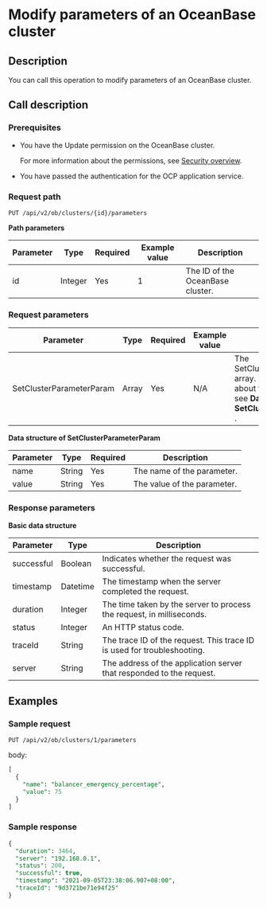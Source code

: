 Modify parameters of an OceanBase cluster 
==============================================================



Description 
--------------------------------

You can call this operation to modify parameters of an OceanBase cluster.

Call description 
-------------------------------------

### Prerequisites 

* You have the Update permission on the OceanBase cluster. 

  For more information about the permissions, see [Security overview](../../3.ob-cloud-platform/3.userguide-features/7.system-management-features/3.security-overview.md).
  

* You have passed the authentication for the OCP application service.

  




### Request path 

`PUT /api/v2/ob/clusters/{id}/parameters`

**Path parameters** 


| Parameter |  Type   | Required | Example value |           Description            |
|-----------|---------|----------|---------------|----------------------------------|
| id        | Integer | Yes      | 1             | The ID of the OceanBase cluster. |



### Request parameters 



|        Parameter         | Type  | Required | Example value |                                                               Description                                                               |
|--------------------------|-------|----------|---------------|-----------------------------------------------------------------------------------------------------------------------------------------|
| SetClusterParameterParam | Array | Yes      | N/A           | The SetClusterParameterParam array. For more information about the data structure, see **Data structure of SetClusterParameterParam** . |



**Data structure of SetClusterParameterParam** 


| Parameter |  Type  | Required |         Description         |
|-----------|--------|----------|-----------------------------|
| name      | String | Yes      | The name of the parameter.  |
| value     | String | Yes      | The value of the parameter. |



### Response parameters 

**Basic data structure** 


| Parameter  |   Type   |                               Description                               |
|------------|----------|-------------------------------------------------------------------------|
| successful | Boolean  | Indicates whether the request was successful.                           |
| timestamp  | Datetime | The timestamp when the server completed the request.                    |
| duration   | Integer  | The time taken by the server to process the request, in milliseconds.   |
| status     | Integer  | An HTTP status code.                                                    |
| traceId    | String   | The trace ID of the request. This trace ID is used for troubleshooting. |
| server     | String   | The address of the application server that responded to the request.    |



Examples 
-----------------------------

### Sample request 

`PUT /api/v2/ob/clusters/1/parameters`

body:

```sql
[
  {
    "name": "balancer_emergency_percentage",
    "value": 75
  }
]
```



### Sample response 

```sql
{
  "duration": 3464,
  "server": "192.168.0.1",
  "status": 200,
  "successful": true,
  "timestamp": "2021-09-05T23:38:06.907+08:00",
  "traceId": "9d3721be71e94f25"
}
```


